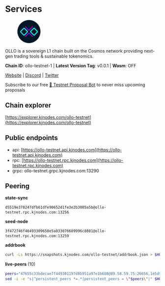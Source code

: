 # Services

<figure><img src="https://raw.githubusercontent.com/kj89/cosmos-images/main/logos/ollo.png" alt=""><figcaption></figcaption></figure>

OLLO is a sovereign L1 chain built on the Cosmos network providing  next-gen trading tools & sustainable tokenomics.

**Chain ID**: ollo-testnet-1 | **Latest Version Tag**: v0.0.1 | **Wasm**: OFF

[Website](https://www.ollostation.zone) | [Discord](https://discord.com/invite/GxBqZ9mSSm) | [Twitter](https://twitter.com/OLLOStation)



Subscribe to our free [🤖 Testnet Proposal Bot](https://t.me/kjnodes_testnet_proposal_bot) to never miss upcoming proposals


## Chain explorer
[https://explorer.kjnodes.com/ollo-testnet](https://explorer.kjnodes.com/ollo-testnet)

## Public endpoints

* api: [https://ollo-testnet.api.kjnodes.com](https://ollo-testnet.api.kjnodes.com)
* rpc: [https://ollo-testnet.rpc.kjnodes.com](https://ollo-testnet.rpc.kjnodes.com)
* grpc: ollo-testnet.grpc.kjnodes.com:13290

## Peering

**state-sync**

```text
d5519e378247dfb61dfe90652d1fe3e2b3005a5b@ollo-testnet.rpc.kjnodes.com:13256
```

**seed-node**

```text
3f472746f46493309650e5a033076689996c8881@ollo-testnet.rpc.kjnodes.com:13259
```

**addrbook**
```bash
curl -Ls https://snapshots.kjnodes.com/ollo-testnet/addrbook.json > $HOME/.ollo/config/addrbook.json
```

**live-peers** (10)
```bash
peers="47655c33bdecae7f449301197d8b951a97e1b680@89.58.59.75:26656,1e5d9db4138ed31ecf81b09365230d33360f8cde@65.109.81.119:32656,d5519e378247dfb61dfe90652d1fe3e2b3005a5b@65.109.68.190:13256,42beefd08b5f8580177d1506220db3a548090262@65.108.195.29:26116,b5f55cfc7b4d19f2dd3cdc71795f5a81e2c67f96@38.242.232.72:26656,799dff05af5d30477f44c816753ff89104b2b8b5@116.202.227.117:32656,032845b1a798108bfc1fd91ebe5bdbbccd4a34d8@135.181.221.186:32656,7db2f25b3bceeb32769d20316d5f1567f0a4bb54@167.86.99.7:16656,d14b740968d24aa5c31ade7dbda2b1204c40f24c@65.109.52.156:46656,e2d59891f1aed38fe8884c63e0bb00f8ddc41b6f@5.78.46.66:26656"
sed -i -e "s|^persistent_peers *=.*|persistent_peers = \"$peers\"|" $HOME/.ollo/config/config.toml
```
